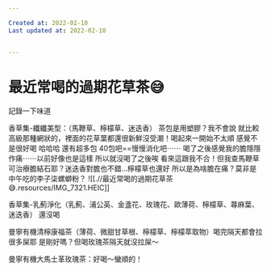 ```yaml
---

Created at: 2022-02-10
Last updated at: 2022-02-10


---
```


# 最近常喝的過期花草茶😅


記錄一下味道

香草集-纖纖美型：（馬鞭草、檸檬草、迷迭香）
茶包是用塑膠？我不會說 就比較高級那種網狀的，裡面的花草葉都還很新鮮沒受潮！喝起來一開始不太順 感覺不是很好喝 哈哈哈 還有超多包 40包吧==慢慢消化吧⋯⋯
喝了之後感覺我的膽隱隱作痛⋯⋯以前好像也是這樣 所以就沒喝了之後唉 看來這跟我不合！但我查馬鞭草可治療膽結石耶？迷迭香對膽也不錯…檸檬草也還好 所以是為啥膽在痛？莫非是中午吃的李子柒螺螄粉？
![[.//最近常喝的過期花草茶😅.resources/IMG_7321.HEIC]]

香草集-乳薊淨化（乳薊、浦公英、金盞花、玫瑰花、歐薄荷、檸檬草、蕁麻葉、迷迭香）
還沒喝

曼寧有機清檸康福茶（薄荷、微甜甘草根、檸檬草、檸檬萃取物）喝完隔天都會拉很多屎耶 是剛好嗎？但喝玫瑰茶隔天就沒拉屎～

曼寧有機大馬士革玫瑰茶：好喝～蠻順的！

